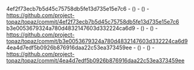 4ef2f73ecb7b5d45c75758db5fe13d735e15e7c6 -  () -  () - https://github.com/project-topaz/topaz/commit/4ef2f73ecb7b5d45c75758db5fe13d735e15e7c6
b3e0053679324a780d4832147603d332224ca6d9 -  () -  () - https://github.com/project-topaz/topaz/commit/b3e0053679324a780d4832147603d332224ca6d9
4ea4d7edf5b0926b876916daa22c53ea373459ee -  () -  () - https://github.com/project-topaz/topaz/commit/4ea4d7edf5b0926b876916daa22c53ea373459ee
